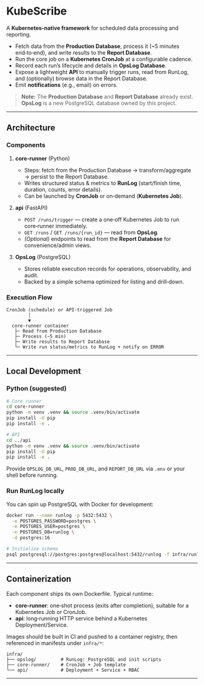 # KubeScribe

A **Kubernetes‑native framework** for scheduled data processing and reporting.

- Fetch data from the **Production Database**, process it (~5 minutes end‑to‑end), and write results to the **Report Database**.
- Run the core job on a **Kubernetes CronJob** at a configurable cadence.
- Record each run’s lifecycle and details in **OpsLog Database**.
- Expose a lightweight **API** to manually trigger runs, read from RunLog, and (optionally) browse data in the Report Database.
- Emit **notifications** (e.g., email) on errors.

> **Note:** The **Production Database** and **Report Database** already exist. **OpsLog** is a new PostgreSQL database owned by this project.

---

## Architecture

### Components

1. **core-runner** (Python)
   - Steps: fetch from the Production Database → transform/aggregate → persist to the Report Database.
   - Writes structured status & metrics to **RunLog** (start/finish time, duration, counts, error details).
   - Can be launched by **CronJob** or on‑demand (**Kubernetes Job**).

2. **api** (FastAPI)
   - `POST /runs/trigger` — create a one‑off Kubernetes Job to run core‑runner immediately.
   - `GET /runs` / `GET /runs/{run_id}` — read from **OpsLog**.
   - *(Optional)* endpoints to read from the **Report Database** for convenience/admin views.

3. **OpsLog** (PostgreSQL)
   - Stores reliable execution records for operations, observability, and audit.
   - Backed by a simple schema optimized for listing and drill‑down.

### Execution Flow

```
CronJob (schedule) or API-triggered Job
        │
        ▼
  core-runner container
   ├─ Read from Production Database
   ├─ Process (~5 min)
   ├─ Write results to Report Database
   └─ Write run status/metrics to RunLog + notify on ERROR
```

---

## Local Development

### Python (suggested)

```bash
# Core runner
cd core-runner
python -m venv .venv && source .venv/bin/activate
pip install -U pip
pip install -e .

# API
cd ../api
python -m venv .venv && source .venv/bin/activate
pip install -U pip
pip install -e .
```

Provide `OPSLOG_DB_URL`, `PROD_DB_URL`, and `REPORT_DB_URL` via `.env` or your shell before running.

### Run RunLog locally

You can spin up PostgreSQL with Docker for development:

```bash
docker run --name runlog -p 5432:5432 \
  -e POSTGRES_PASSWORD=postgres \
  -e POSTGRES_USER=postgres \
  -e POSTGRES_DB=runlog \
  -d postgres:16

# Initialize schema
psql postgresql://postgres:postgres@localhost:5432/runlog -f infra/runlog/schema.sql
```

---

## Containerization

Each component ships its own Dockerfile. Typical runtime:

- **core-runner**: one‑shot process (exits after completion), suitable for a Kubernetes Job or CronJob.
- **api**: long‑running HTTP service behind a Kubernetes Deployment/Service.

Images should be built in CI and pushed to a container registry, then referenced in manifests under `infra/*`:

```
infra/
├── opslog/         # RunLog: PostgreSQL and init scripts
├── core-runner/    # CronJob + Job template
└── api/            # Deployment + Service + RBAC
```

---
